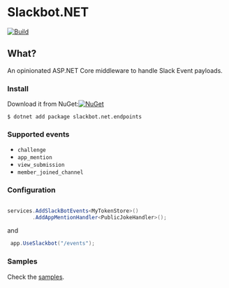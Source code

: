 # Slackbot.NET


[![Build](https://github.com/slackbot-net/slackbot.net/workflows/CI/badge.svg)](https://github.com/slackbot.net/slackbot.net/actions) 


## What?
An opinionated ASP.NET Core middleware to handle Slack Event payloads.

### Install
Download it from NuGet:[![NuGet](https://img.shields.io/nuget/dt/slackbot.net.endpoints.svg)](https://www.nuget.org/packages/slackbot.net.endpoints/)

`$ dotnet add package slackbot.net.endpoints`

### Supported events
- `challenge`
- `app_mention`
- `view_submission`
- `member_joined_channel` 



### Configuration

```csharp

services.AddSlackBotEvents<MyTokenStore>()
        .AddAppMentionHandler<PublicJokeHandler>();
```

and 

```csharp
 app.UseSlackbot("/events");
 ```

 ### Samples

 Check the [samples](/source/Samples/).